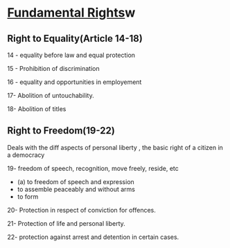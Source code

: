 # [Fundamental Rights](https://drive.google.com/file/d/1uZZa-m5UnZy198eN0HnzR7aW2dNrUwCd/vie)w

## Right to Equality(Article 14-18)

14 - equality before law and equal protection

15 - Prohibition of discrimination

16 - equality and opportunities in employement 

17- Abolition of untouchability.

18- Abolition of titles

## Right to Freedom(19-22)

Deals with the diff aspects of personal liberty , the basic right of a citizen in a democracy

19- freedom of speech, recognition, move freely, reside, etc
  - (a) to freedom of speech and expression
  -  to assemble peaceably and without arms
  - to form 

20- Protection in respect of conviction for offences.

21- Protection of life and personal liberty.

22- protection against arrest and detention in certain cases.





